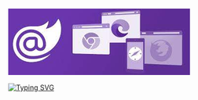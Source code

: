 ![Header](./Banner.png)

[![Typing SVG](https://readme-typing-svg.demolab.com?font=Fira+Code&weight=900&pause=1000&color=AB06D7&background=22C04500&center=true&vCenter=true&multiline=true&width=435&lines=%F0%9F%91%8B+Hi+there%2C+I'm+Morteza+Farhadi+)](https://git.io/typing-svg)

<!---
Farhadi-Morteza/Farhadi-Morteza is a ✨ special ✨ repository because its `README.md` (this file) appears on your GitHub profile.
You can click the Preview link to take a look at your changes.
--->
